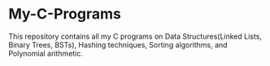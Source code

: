 # My-C-Programs
This repository contains all my C programs on Data Structures(Linked Lists, Binary Trees, BSTs), Hashing techniques, Sorting algorithms, and Polynomial arithmetic.
